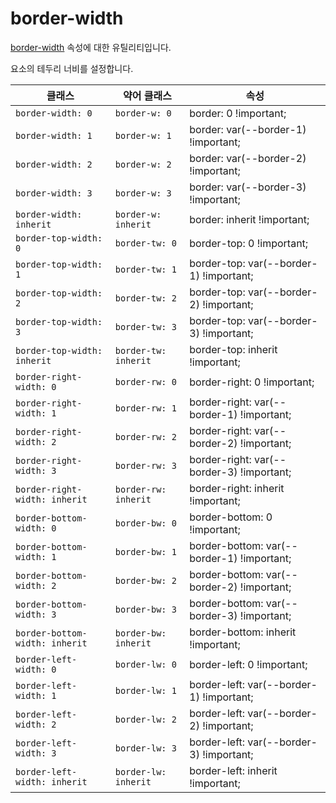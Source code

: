 # border-width

[border-width](https://developer.mozilla.org/en-US/docs/Web/CSS/border-width) 속성에 대한 유틸리티입니다.

요소의 테두리 너비를 설정합니다.

<table>
  <thead>
    <tr>
      <th scope="col">클래스</th>
      <th scope="col">약어 클래스</th>
      <th scope="col">속성</th>
    </tr>
  </thead>
  <tbody>
  <!-- border-width: 0 -->
<tr>
  <td><code>border-width: 0</code></td>
  <td><code>border-w: 0</code></td>
  <td><span class="code">border: 0 !important;</span></td>
</tr>

<!-- border-width: 1 -->
<tr>
  <td><code>border-width: 1</code></td>
  <td><code>border-w: 1</code></td>
  <td><span class="code">border: var(--border-1) !important;</span></td>
</tr>

<!-- border-width: 2 -->
<tr>
  <td><code>border-width: 2</code></td>
  <td><code>border-w: 2</code></td>
  <td><span class="code">border: var(--border-2) !important;</span></td>
</tr>

<!-- border-width: 3 -->
<tr>
  <td><code>border-width: 3</code></td>
  <td><code>border-w: 3</code></td>
  <td><span class="code">border: var(--border-3) !important;</span></td>
</tr>

<!-- border-width: inherit -->
<tr>
  <td><code>border-width: inherit</code></td>
  <td><code>border-w: inherit</code></td>
  <td><span class="code">border: inherit !important;</span></td>
</tr>

<!-- border-top-width: 0 -->
<tr>
  <td><code>border-top-width: 0</code></td>
  <td><code>border-tw: 0</code></td>
  <td><span class="code">border-top: 0 !important;</span></td>
</tr>

<!-- border-top-width: 1 -->
<tr>
  <td><code>border-top-width: 1</code></td>
  <td><code>border-tw: 1</code></td>
  <td><span class="code">border-top: var(--border-1) !important;</span></td>
</tr>

<!-- border-top-width: 2 -->
<tr>
  <td><code>border-top-width: 2</code></td>
  <td><code>border-tw: 2</code></td>
  <td><span class="code">border-top: var(--border-2) !important;</span></td>
</tr>

<!-- border-top-width: 3 -->
<tr>
  <td><code>border-top-width: 3</code></td>
  <td><code>border-tw: 3</code></td>
  <td><span class="code">border-top: var(--border-3) !important;</span></td>
</tr>

<!-- border-top-width: inherit -->
<tr>
  <td><code>border-top-width: inherit</code></td>
  <td><code>border-tw: inherit</code></td>
  <td><span class="code">border-top: inherit !important;</span></td>
</tr>

<!-- border-right-width: 0 -->
<tr>
  <td><code>border-right-width: 0</code></td>
  <td><code>border-rw: 0</code></td>
  <td><span class="code">border-right: 0 !important;</span></td>
</tr>

<!-- border-right-width: 1 -->
<tr>
  <td><code>border-right-width: 1</code></td>
  <td><code>border-rw: 1</code></td>
  <td><span class="code">border-right: var(--border-1) !important;</span></td>
</tr>

<!-- border-right-width: 2 -->
<tr>
  <td><code>border-right-width: 2</code></td>
  <td><code>border-rw: 2</code></td>
  <td><span class="code">border-right: var(--border-2) !important;</span></td>
</tr>

<!-- border-right-width: 3 -->
<tr>
  <td><code>border-right-width: 3</code></td>
  <td><code>border-rw: 3</code></td>
  <td><span class="code">border-right: var(--border-3) !important;</span></td>
</tr>

<!-- border-right-width: inherit -->
<tr>
  <td><code>border-right-width: inherit</code></td>
  <td><code>border-rw: inherit</code></td>
  <td><span class="code">border-right: inherit !important;</span></td>
</tr>
<!-- border-bottom-width: 0 -->
<tr>
  <td><code>border-bottom-width: 0</code></td>
  <td><code>border-bw: 0</code></td>
  <td><span class="code">border-bottom: 0 !important;</span></td>
</tr>

<!-- border-bottom-width: 1 -->
<tr>
  <td><code>border-bottom-width: 1</code></td>
  <td><code>border-bw: 1</code></td>
  <td><span class="code">border-bottom: var(--border-1) !important;</span></td>
</tr>

<!-- border-bottom-width: 2 -->
<tr>
  <td><code>border-bottom-width: 2</code></td>
  <td><code>border-bw: 2</code></td>
  <td><span class="code">border-bottom: var(--border-2) !important;</span></td>
</tr>

<!-- border-bottom-width: 3 -->
<tr>
  <td><code>border-bottom-width: 3</code></td>
  <td><code>border-bw: 3</code></td>
  <td><span class="code">border-bottom: var(--border-3) !important;</span></td>
</tr>

<!-- border-bottom-width: inherit -->
<tr>
  <td><code>border-bottom-width: inherit</code></td>
  <td><code>border-bw: inherit</code></td>
  <td><span class="code">border-bottom: inherit !important;</span></td>
</tr>

<!-- border-left-width: 0 -->
<tr>
  <td><code>border-left-width: 0</code></td>
  <td><code>border-lw: 0</code></td>
  <td><span class="code">border-left: 0 !important;</span></td>
</tr>

<!-- border-left-width: 1 -->
<tr>
  <td><code>border-left-width: 1</code></td>
  <td><code>border-lw: 1</code></td>
  <td><span class="code">border-left: var(--border-1) !important;</span></td>
</tr>

<!-- border-left-width: 2 -->
<tr>
  <td><code>border-left-width: 2</code></td>
  <td><code>border-lw: 2</code></td>
  <td><span class="code">border-left: var(--border-2) !important;</span></td>
</tr>

<!-- border-left-width: 3 -->
<tr>
  <td><code>border-left-width: 3</code></td>
  <td><code>border-lw: 3</code></td>
  <td><span class="code">border-left: var(--border-3) !important;</span></td>
</tr>

<!-- border-left-width: inherit -->
<tr>
  <td><code>border-left-width: inherit</code></td>
  <td><code>border-lw: inherit</code></td>
  <td><span class="code">border-left: inherit !important;</span></td>
</tr>

  </tbody>

</table>
